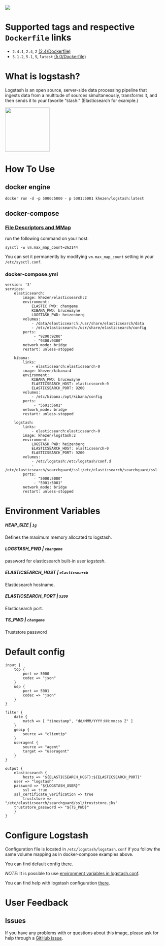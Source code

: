 [![](https://images.microbadger.com/badges/image/khezen/logstash.svg)](https://hub.docker.com/r/khezen/logstash/)
# Supported tags and respective `Dockerfile` links

* `2.4.1`, `2.4`, `2` [(2.4/Dockerfile)](https://github.com/Khezen/docker-logstash/blob/2.4/Dockerfile)
* `5.1.2`, `5.1`, `5`, `latest` [(5.0/Dockerfile)](https://github.com/Khezen/docker-logstash/blob/5.0/Dockerfile)

# What is logstash?
Logstash is an open source, server-side data processing pipeline that ingests data from a multitude of sources simultaneously, transforms it, and then sends it to your favorite “stash.” (Elasticsearch for example.)

[<img src="https://static-www.elastic.co/fr/assets/blt946bc636d34a70eb/icon-logstash-bb.svg?q=600" width="144" height="144">](https://www.elastic.co/fr/products/logstash)

# How To Use

## docker engine

```
docker run -d -p 5000:5000 - p 5001:5001 khezen/logstash:latest   
```

## docker-compose

### [File Descriptors and MMap](https://www.elastic.co/guide/en/elasticsearch/guide/current/_file_descriptors_and_mmap.html)

run the following command on your host:
```
sysctl -w vm.max_map_count=262144
```
You can set it permanently by modifying `vm.max_map_count` setting in your `/etc/sysctl.conf`.

### docker-compose.yml

```
version: '3'
services:
    elasticsearch:
        image: khezen/elasticsearch:2
        environment:
            ELASTIC_PWD: changeme
            KIBANA_PWD: brucewayne
            LOGSTASH_PWD: heizenberg
        volumes:
            - /data/elasticsearch:/usr/share/elasticsearch/data
            - /etc/elasticsearch:/usr/share/elasticsearch/config 
        ports:
             - "9200:9200"
             - "9300:9300"
        network_mode: bridge
        restart: unless-stopped
    
    kibana:
        links:
            - elasticsearch:elasticsearch-0
        image: khezen/kibana:4
        environment:
            KIBANA_PWD: brucewayne
            ELASTICSEARCH_HOST: elasticsearch-0
            ELASTICSEARCH_PORT: 9200
        volumes:
            - /etc/kibana:/opt/kibana/config
        ports:
             - "5601:5601"
        network_mode: bridge
        restart: unless-stopped

    logstash:
        links:
            - elasticsearch:elasticsearch-0
        image: khezen/logstash:2
        environment:
            LOGSTASH_PWD: heizenberg
            ELASTICSEARCH_HOST: elasticsearch-0
            ELASTICSEARCH_PORT: 9200
        volumes:
            - /etc/logstash:/etc/logstash/conf.d
            - /etc/elasticsearch/searchguard/ssl:/etc/elasticsearch/searchguard/ssl
        ports:
             - "5000:5000"
             - "5001:5001"
        network_mode: bridge
        restart: unless-stopped

```
# Environment Variables

##### HEAP_SIZE | `1g`
Defines the maximum memory allocated to logstash.

##### LOGSTASH_PWD | `changeme`
password for elasticsearch built-in user *logstash*.

##### ELASTICSEARCH_HOST | `elasticsearch`
Elasticsearch hostname.

##### ELASTICSEARCH_PORT | `9200`
Elasticsearch port.

##### TS_PWD | `changeme`
Truststore password

# Default config

```
input {
	tcp {
		port => 5000
		codec => "json"
	}
	udp {
		port => 5001
		codec => "json"
	}
}

filter {
	date {
		match => [ "timestamp", "dd/MMM/YYYY:HH:mm:ss Z" ]
	}
	geoip {
    	source => "clientip"
 	}
  	useragent {
    	source => "agent"
    	target => "useragent"
  	}
}

output {
	elasticsearch {
		hosts => "${ELASTICSEARCH_HOST}:${ELASTICSEARCH_PORT}"
    user => "logstash"
    password => "${LOGSTASH_USER}"
		ssl => true
    ssl_certificate_verification => true
		truststore => "/etc/elasticsearch/searchguard/ssl/truststore.jks"
    truststore_password => "${TS_PWD}"
	}
}
```

# Configure Logstash

Configuration file is located in `/etc/logstash/logstash.conf` if you follow the same volume mapping as in docker-compose examples above.

You can find default config [there](https://github.com/Khezen/docker-logstash/blob/master/config/logstash.conf).

*NOTE*: It is possible to use [environment variables in logstash.conf](https://www.elastic.co/guide/en/logstash/current/environment-variables.html).

You can find help with logstash configuration [there](https://www.elastic.co/guide/en/logstash/current/configuration.html).

# User Feedback
## Issues
If you have any problems with or questions about this image, please ask for help through a [GitHub issue](https://github.com/Khezen/docker-logstash/issues).